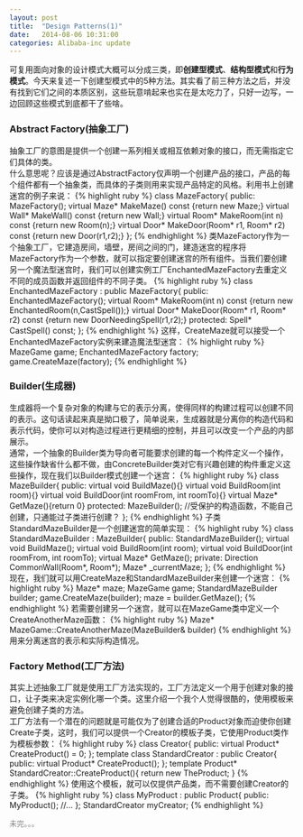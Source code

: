 ```yaml
---
layout: post
title:  "Design Patterns(1)"
date:   2014-08-06 10:31:00
categories: Alibaba-inc update
---
```

<p>
可复用面向对象的设计模式大概可以分成三类，即<b>创建型模式</b>、<b>结构型模式</b>和<b>行为模式</b>。今天来复述一下创建型模式中的5种方法。其实看了前三种方法之后，并没有找到它们之间的本质区别，这些玩意啃起来也实在是太吃力了，只好一边写，一边回顾这些模式到底都干了些啥。
</p>
<h3>Abstract Factory(抽象工厂)</h3>
<p>
抽象工厂的意图是提供一个创建一系列相关或相互依赖对象的接口，而无需指定它们具体的类。<br>
什么意思呢？应该是通过AbstractFactory仅声明一个创建产品的接口，产品的每个组件都有一个抽象类，而具体的子类则用来实现产品特定的风格。利用书上创建迷宫的例子来说：
{% highlight ruby %}
class MazeFactory{
public:
  MazeFactory();
  virtual Maze* MakeMaze() const
    {return new Maze;}
  virtual Wall* MakeWall() const
    {return new Wall;}
  virtual Room* MakeRoom(int n) const
    {return new Room(n);}
  virtual Door* MakeDoor(Room* r1, Room* r2) const
    {return new Door(r1,r2);}
	};
{% endhighlight %}
类MazeFactory作为一个抽象工厂，它建造房间，墙壁，房间之间的门，建造迷宫的程序将MazeFactory作为一个参数，就可以指定要创建迷宫的所有组件。当我们要创建另一个魔法型迷宫时，我们可以创建实例工厂EnchantedMazeFactory去重定义不同的成员函数并返回组件的不同子类。
{% highlight ruby %}
class EnchantedMazeFactory : public MazeFactory{
public:
  EnchantedMazeFactory();
  virtual Room* MakeRoom(int n) const
    {return new EnchantedRoom(n,CastSpell());}
  virtual Door* MakeDoor(Room* r1, Room* r2) const
    {return new DoorNeedingSpell(r1,r2);}
protected:
  Spell* CastSpell() const;
  };
{% endhighlight %}
这样，CreateMaze就可以接受一个EnchantedMazeFactory实例来建造魔法型迷宫：
{% highlight ruby %}
MazeGame game;
EnchantedMazeFactory factory;
game.CreateMaze(factory);
{% endhighlight %}
</p>
<h3>Builder(生成器)</h3>
<p>
生成器将一个复杂对象的构建与它的表示分离，使得同样的构建过程可以创建不同的表示。这句话读起来真是拗口极了，简单说来，生成器就是分离你的构造代码和表示代码，使你可以对构造过程进行更精细的控制，并且可以改变一个产品的内部展示。<br>
通常，一个抽象的Builder类为导向者可能要求创建的每一个构件定义一个操作，这些操作缺省什么都不做，由ConcreteBuilder类对它有兴趣创建的构件重定义这些操作，现在我们以Builder模式创建一个迷宫：
{% highlight ruby %}
class MazeBuilder{
public:
  virtual void BuildMaze(){}
  virtual void BuildRoom(int room){}
  virtual void BuildDoor(int roomFrom, int roomTo){}
  virtual Maze* GetMaze(){return 0}
protected:
  MazeBuilder(); 
  //受保护的构造函数，不能自己创建，只通能过子类进行创建？
  };
{% endhighlight %}
子类StandardMazeBuilder是一个创建迷宫的简单实现：
{% highlight ruby %}
class StandardMazeBuilder : MazeBuilder{
public:
  StandardMazeBuilder();
  virtual void BuildMaze();
  virtual void BuildRoom(int room);
  virtual void BuildDoor(int roomFrom, int roomTo);
  virtual Maze* GetMaze();
private:
  Direction CommonWall(Room*, Room*);
  Maze* _currentMaze;
  };
{% endhighlight %}
现在，我们就可以用CreateMaze和StandardMazeBuilder来创建一个迷宫：
{% highlight ruby %}
Maze* maze;
MazeGame game;
StandardMazeBuilder builder;
game.CreateMaze(builder);
maze = builder.GetMaze();
{% endhighlight %}
若需要创建另一个迷宫，就可以在MazeGame类中定义一个CreateAnotherMaze函数：
{% highlight ruby %}
Maze* MazeGame::CreateAnotherMaze(MazeBuilder& builder)
{% endhighlight %}
用来分离迷宫的表示和实际构造情况。
</p>
<h3>Factory Method(工厂方法)</h3>
<p>
其实上述抽象工厂就是使用工厂方法实现的，工厂方法定义一个用于创建对象的接口，让子类来决定实例化哪一个类。这里介绍一个我个人觉得很酷的，使用模板来避免创建子类的方法。<br>
工厂方法有一个潜在的问题就是可能仅为了创建合适的Product对象而迫使你创建Create子类，这时，我们可以提供一个Creator的模板子类，它使用Product类作为模板参数：
{% highlight ruby %}
class Creator{
  public:
    virtual Product* CreateProduct() = 0;
};
template<class TheProduct>
class StandardCreator : public Creator{
public:
  virtual Product* CreateProduct();
};
template<class TheProduct>
Product* StandardCreator<TheProduct>::CreateProduct(){
  return new TheProduct;
}
{% endhighlight %}
使用这个模板，就可以仅提供产品类，而不需要创建Creator的子类。
{% highlight ruby %}
class MyProduct : public Product{
public:
  MyProduct();
  //...
};
StandardCreator<MyProduct> myCreator;
{% endhighlight %}
</p>
<font size="2" color="grey">未完。。。</font>